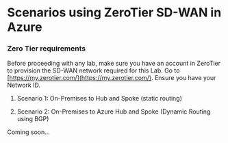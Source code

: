 # Scenarios using ZeroTier SD-WAN in Azure

### Zero Tier requirements

Before proceeding with any lab, make sure you have an account in ZeroTier to provision the SD-WAN network required for this Lab.
Go to [https://my.zerotier.com/](https://my.zerotier.com/). Ensure you have your Network ID.

1. Scenario 1: On-Premises to Hub and Spoke (static routing)

2. Scenario 2: On-Premises to Azure Hub and Spoke (Dynamic Routing using BGP)

Coming soon...